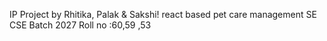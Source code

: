 IP Project by Rhitika, Palak & Sakshi!
react based pet care management
SE CSE Batch 2027
Roll no :60,59 ,53
